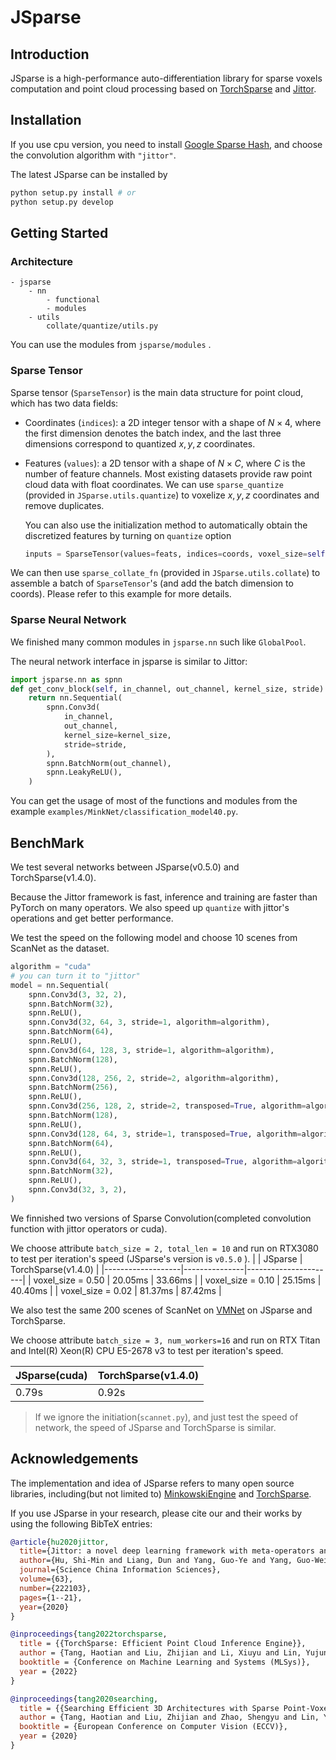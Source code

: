 # JSparse

## Introduction

JSparse is a high-performance auto-differentiation library for sparse voxels computation and point cloud processing based on [TorchSparse](https://github.com/mit-han-lab/torchsparse) and [Jittor](https://github.com/Jittor/jittor).

## Installation

If you use cpu version, you need to install [Google Sparse Hash](https://github.com/sparsehash/sparsehash), and choose the convolution algorithm with `"jittor"`.

The latest JSparse can be installed by 

```bash
python setup.py install # or
python setup.py develop
```

## Getting Started

### Architecture

```
- jsparse
    - nn
        - functional
        - modules
    - utils
        collate/quantize/utils.py
```

You can use the modules from `jsparse/modules` .

### Sparse Tensor

Sparse tensor (`SparseTensor`) is the main data structure for point cloud, which has two data fields:

- Coordinates (`indices`): a 2D integer tensor with a shape of $N \times 4$, where the first dimension denotes the batch index, and the last three dimensions correspond to quantized $x, y, z$ coordinates.


- Features (`values`): a 2D tensor with a shape of $N \times C$, where $C$ is the number of feature channels.
Most existing datasets provide raw point cloud data with float coordinates. We can use `sparse_quantize` (provided in `JSparse.utils.quantize`) to voxelize $x, y, z$ coordinates and remove duplicates.

    You can also use the initialization method to automatically obtain the discretized features by turning on `quantize` option

    ```python
    inputs = SparseTensor(values=feats, indices=coords, voxel_size=self.voxel_size, quantize=True)
    ```
We can then use `sparse_collate_fn` (provided in `JSparse.utils.collate`) to assemble a batch of `SparseTensor`'s (and add the batch dimension to coords). Please refer to this example for more details.

### Sparse Neural Network

We finished many common modules in `jsparse.nn` such like `GlobalPool`. 

The neural network interface in jsparse is similar to Jittor:

```python
import jsparse.nn as spnn
def get_conv_block(self, in_channel, out_channel, kernel_size, stride):
    return nn.Sequential(
        spnn.Conv3d(
            in_channel,
            out_channel,
            kernel_size=kernel_size,
            stride=stride,
        ),
        spnn.BatchNorm(out_channel),
        spnn.LeakyReLU(),
    )
```

You can get the usage of most of the functions and modules from the example `examples/MinkNet/classification_model40.py`.

## BenchMark

We test several networks between JSparse(v0.5.0) and TorchSparse(v1.4.0).

Because the Jittor framework is fast, inference and training are faster than PyTorch on many operators. We also speed up `quantize` with jittor's operations and get better performance.

We test the speed on the following model and choose 10 scenes from ScanNet as the dataset.

```python
algorithm = "cuda"
# you can turn it to "jittor"
model = nn.Sequential(
    spnn.Conv3d(3, 32, 2),
    spnn.BatchNorm(32),
    spnn.ReLU(),
    spnn.Conv3d(32, 64, 3, stride=1, algorithm=algorithm),
    spnn.BatchNorm(64),
    spnn.ReLU(),
    spnn.Conv3d(64, 128, 3, stride=1, algorithm=algorithm),
    spnn.BatchNorm(128),
    spnn.ReLU(),
    spnn.Conv3d(128, 256, 2, stride=2, algorithm=algorithm),
    spnn.BatchNorm(256),
    spnn.ReLU(),
    spnn.Conv3d(256, 128, 2, stride=2, transposed=True, algorithm=algorithm),
    spnn.BatchNorm(128),
    spnn.ReLU(),
    spnn.Conv3d(128, 64, 3, stride=1, transposed=True, algorithm=algorithm),
    spnn.BatchNorm(64),
    spnn.ReLU(),
    spnn.Conv3d(64, 32, 3, stride=1, transposed=True, algorithm=algorithm),
    spnn.BatchNorm(32),
    spnn.ReLU(),
    spnn.Conv3d(32, 3, 2),
)
``` 

We finnished two versions of Sparse Convolution(completed convolution function with jittor operators or cuda).

We choose attribute `batch_size = 2, total_len = 10` and run on RTX3080 to test per iteration's speed (JSparse's version is `v0.5.0` ).
|                   | JSparse | TorchSparse(v1.4.0) |
|-------------------|---------------|----------------------|
| voxel_size = 0.50 | 20.05ms       | 33.66ms              |
| voxel_size = 0.10 | 25.15ms       | 40.40ms              |
| voxel_size = 0.02 | 81.37ms       | 87.42ms              |

<!-- |                   | JSparse(jittor) | JSparse(cuda) | TorchSparse(v1.4.0) |
|-------------------|-----------------|---------------|----------------------|
| voxel_size = 0.50 | 26.60ms         | 20.05ms       | 33.66ms              |
| voxel_size = 0.10 | 32.34ms         | 25.15ms       | 40.40ms              |
| voxel_size = 0.02 | 86.89ms         | 81.37ms       | 87.42ms              | -->

We also test the same 200 scenes of ScanNet on [VMNet](https://github.com/hzykent/VMNet) on JSparse and TorchSparse.

We choose attribute `batch_size = 3, num_workers=16` and run on RTX Titan and Intel(R) Xeon(R) CPU E5-2678 v3 to test per iteration's speed.

| JSparse(cuda) | TorchSparse(v1.4.0)  |
|---------------|----------------------|
| 0.79s         | 0.92s                |

> If we ignore the initiation(`scannet.py`), and just test the speed of network, the speed of JSparse and TorchSparse is similar.

## Acknowledgements

The implementation and idea of JSparse refers to many open source libraries, including(but not limited to) [MinkowskiEngine](https://github.com/NVIDIA/MinkowskiEngine) and [TorchSparse](https://github.com/mit-han-lab/torchsparse).

If you use JSparse in your research, please cite our and their works by using the following BibTeX entries:

```bibtex
@article{hu2020jittor,
  title={Jittor: a novel deep learning framework with meta-operators and unified graph execution},
  author={Hu, Shi-Min and Liang, Dun and Yang, Guo-Ye and Yang, Guo-Wei and Zhou, Wen-Yang},
  journal={Science China Information Sciences},
  volume={63},
  number={222103},
  pages={1--21},
  year={2020}
}
```

```bibtex
@inproceedings{tang2022torchsparse,
  title = {{TorchSparse: Efficient Point Cloud Inference Engine}},
  author = {Tang, Haotian and Liu, Zhijian and Li, Xiuyu and Lin, Yujun and Han, Song},
  booktitle = {Conference on Machine Learning and Systems (MLSys)},
  year = {2022}
}
```

```bibtex
@inproceedings{tang2020searching,
  title = {{Searching Efficient 3D Architectures with Sparse Point-Voxel Convolution}},
  author = {Tang, Haotian and Liu, Zhijian and Zhao, Shengyu and Lin, Yujun and Lin, Ji and Wang, Hanrui and Han, Song},
  booktitle = {European Conference on Computer Vision (ECCV)},
  year = {2020}
}
```